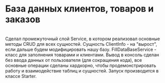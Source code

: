 # База данных клиентов, товаров и заказов
<br>
Сделал промежуточный слой Service, в котором реализовал основные методы CRUD для 
всех сущностей. Сущность ClientInfo - на "вырост", если дальше будем модифицировать нашу базу.
FillDataBaseService - класс для заполнения товарами и клиентами. Вывод в консоль сделан без ввода
данных от пользователя (для сокращения кода), все основные операции сделаны хардкорно, чтобы продемонстрировать
работу и взаимодействие таблиц и сущностей. Запуск производится в классе Starter. 
